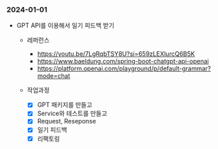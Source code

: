 
### 2024-01-01
- GPT API를 이용해서 일기 피드백 받기
  * 레퍼런스 
    - https://youtu.be/7LgRqbTSY8U?si=659zLEXlurcQ6B5K
    - https://www.baeldung.com/spring-boot-chatgpt-api-openai
    - https://platform.openai.com/playground/p/default-grammar?mode=chat
    
  * 작업과정
    - [x] GPT 패키지를 만들고
    - [x] Service와 테스트를 만들고
    - [x] Request, Reseponse
    - [x] 일기 피드백
    - [x] 리팩토링